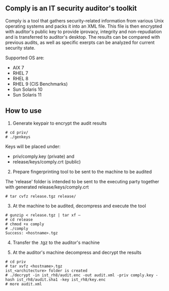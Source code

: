 
## Comply is an IT security auditor's toolkit

Comply is a tool that gathers security-related information from various Unix operating systems and packs it into an XML file. This file is then encrypted with auditor's public key to provide iprovacy, integrity and non-repudiation and is transferred to auditor's desktop. The results can be compared with previous audits, as well as specific exerpts can be analyzed for current security state.

Supported OS are:

- AIX 7
- RHEL 7
- RHEL 8
- RHEL 9 (CIS Benchmarks)
- Sun Solaris 10
- Sun Solaris 11 



## How to use

1. Generate keypair to encrypt the audit results

```
# cd priv/
# ./genkeys
```

Keys will be placed under:
- priv/comply.key (private) and 
- release/keys/comply.crt (public)

2. Prepare fingerprinting tool to be sent to the machine to be audited

The 'release' folder is intended to be sent to the executing party together with generated release/keys/comply.crt

```
# tar cvfz release.tgz release/
```

3. At the machine to be audited, decompress and execute the tool

```
# gunzip < release.tgz | tar xf – 
# cd release
# chmod +x comply
# ./comply
Success: <hostname>.tgz
```

4. Transfer the <hostname>.tgz to the auditor's machine

5. At the auditor's machine decompress and decrypt the results 

```
# cd priv
# tar xvfz <hostname>.tgz
ist_<architecture> folder is created
# ./decrypt -in ist_rh8/audit.enc -out audit.xml -priv comply.key -hash ist_rh8/audit.sha1 -key ist_rh8/key.enc
# more audit.xml
```
